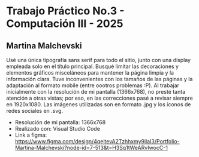 # Trabajo Práctico No.3 - Computación III - 2025
## Martina Malchevski

Usé una única tipografía sans serif para todo el sitio, junto con una display empleada solo en el título principal. Busqué limitar las decoraciones y elementos gráficos misceláneos para mantener la página limpia y la información clara.
Tuve inconvenientes con los tamaños de las páginas y la adaptación al formato mobile (entre oootros problemas :P). Al trabajar inicialmente con la resolución de mi pantalla (1366x768), no presté tanta atención a otras vistas; por eso, en las correcciones pasé a revisar siempre en 1920x1080.
Las imágenes utilizadas son en formato .jpg y los íconos de redes sociales en .svg.

* Resolución de mi pantalla: 1366x768
* Realizado con: Visual Studio Code
* Link a figma: https://www.figma.com/design/4qejtevA2Tzhhxmy9jlaI3/Portfolio-Martina-Malchevski?node-id=7-513&t=H3Sq1tWeARvIwocC-1
